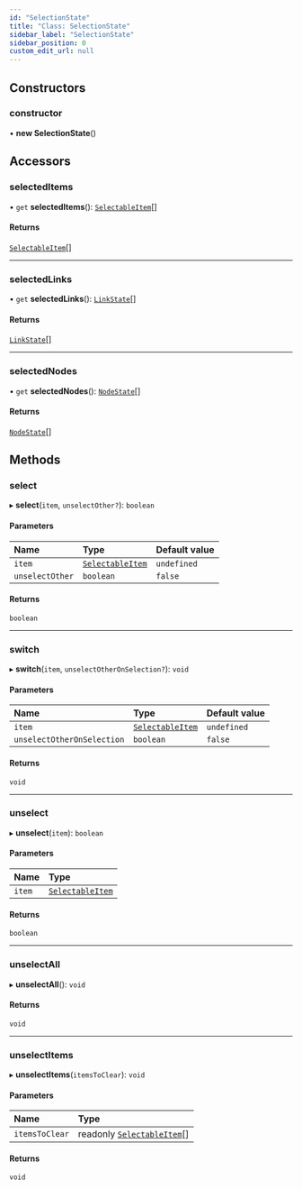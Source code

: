 ```yaml
---
id: "SelectionState"
title: "Class: SelectionState"
sidebar_label: "SelectionState"
sidebar_position: 0
custom_edit_url: null
---
```


## Constructors

### constructor

• **new SelectionState**()

## Accessors

### selectedItems

• `get` **selectedItems**(): [`SelectableItem`](../#selectableitem)[]

#### Returns

[`SelectableItem`](../#selectableitem)[]

___

### selectedLinks

• `get` **selectedLinks**(): [`LinkState`](LinkState.md)[]

#### Returns

[`LinkState`](LinkState.md)[]

___

### selectedNodes

• `get` **selectedNodes**(): [`NodeState`](NodeState.md)[]

#### Returns

[`NodeState`](NodeState.md)[]

## Methods

### select

▸ **select**(`item`, `unselectOther?`): `boolean`

#### Parameters

| Name | Type | Default value |
| :------ | :------ | :------ |
| `item` | [`SelectableItem`](../#selectableitem) | `undefined` |
| `unselectOther` | `boolean` | `false` |

#### Returns

`boolean`

___

### switch

▸ **switch**(`item`, `unselectOtherOnSelection?`): `void`

#### Parameters

| Name | Type | Default value |
| :------ | :------ | :------ |
| `item` | [`SelectableItem`](../#selectableitem) | `undefined` |
| `unselectOtherOnSelection` | `boolean` | `false` |

#### Returns

`void`

___

### unselect

▸ **unselect**(`item`): `boolean`

#### Parameters

| Name | Type |
| :------ | :------ |
| `item` | [`SelectableItem`](../#selectableitem) |

#### Returns

`boolean`

___

### unselectAll

▸ **unselectAll**(): `void`

#### Returns

`void`

___

### unselectItems

▸ **unselectItems**(`itemsToClear`): `void`

#### Parameters

| Name | Type |
| :------ | :------ |
| `itemsToClear` | readonly [`SelectableItem`](../#selectableitem)[] |

#### Returns

`void`
